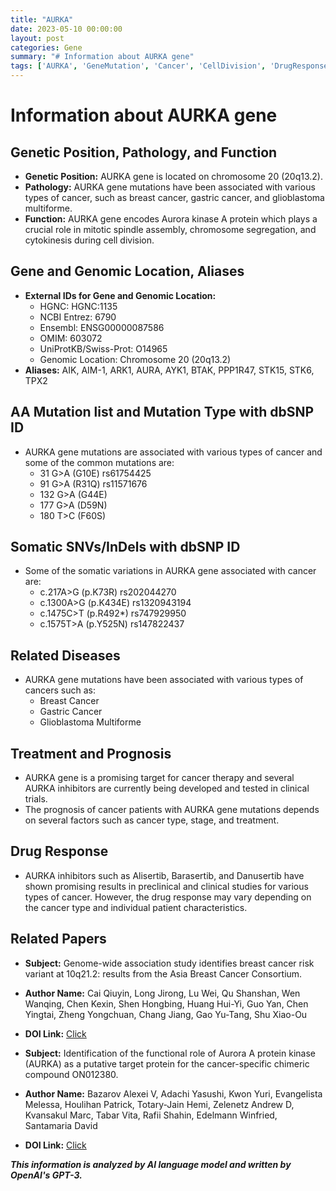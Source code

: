 ```yaml
---
title: "AURKA"
date: 2023-05-10 00:00:00
layout: post
categories: Gene
summary: "# Information about AURKA gene"
tags: ['AURKA', 'GeneMutation', 'Cancer', 'CellDivision', 'DrugResponse', 'ClinicalTrials', 'Prognosis', 'TargetedTherapy']
---
```


# Information about AURKA gene

## Genetic Position, Pathology, and Function
- **Genetic Position:** AURKA gene is located on chromosome 20 (20q13.2).
- **Pathology:** AURKA gene mutations have been associated with various types of cancer, such as breast cancer, gastric cancer, and glioblastoma multiforme.
- **Function:** AURKA gene encodes Aurora kinase A protein which plays a crucial role in mitotic spindle assembly, chromosome segregation, and cytokinesis during cell division.

## Gene and Genomic Location, Aliases
- **External IDs for Gene and Genomic Location:**
    - HGNC: HGNC:1135
    - NCBI Entrez: 6790
    - Ensembl: ENSG00000087586
    - OMIM: 603072
    - UniProtKB/Swiss-Prot: O14965
    - Genomic Location: Chromosome 20 (20q13.2)
- **Aliases:** AIK, AIM-1, ARK1, AURA, AYK1, BTAK, PPP1R47, STK15, STK6, TPX2

## AA Mutation list and Mutation Type with dbSNP ID
- AURKA gene mutations are associated with various types of cancer and some of the common mutations are:
    - 31 G>A (G10E) rs61754425
    - 91 G>A (R31Q) rs11571676
    - 132 G>A (G44E)
    - 177 G>A (D59N)
    - 180 T>C (F60S)
    
## Somatic SNVs/InDels with dbSNP ID
- Some of the somatic variations in AURKA gene associated with cancer are:
    - c.217A>G (p.K73R) rs202044270
    - c.1300A>G (p.K434E) rs1320943194
    - c.1475C>T (p.R492*) rs747929950
    - c.1575T>A (p.Y525N) rs147822437
    
## Related Diseases
- AURKA gene mutations have been associated with various types of cancers such as:
    - Breast Cancer
    - Gastric Cancer
    - Glioblastoma Multiforme

## Treatment and Prognosis
- AURKA gene is a promising target for cancer therapy and several AURKA inhibitors are currently being developed and tested in clinical trials.
- The prognosis of cancer patients with AURKA gene mutations depends on several factors such as cancer type, stage, and treatment.

## Drug Response
- AURKA inhibitors such as Alisertib, Barasertib, and Danusertib have shown promising results in preclinical and clinical studies for various types of cancer. However, the drug response may vary depending on the cancer type and individual patient characteristics.

## Related Papers
- **Subject:** Genome-wide association study identifies breast cancer risk variant at 10q21.2: results from the Asia Breast Cancer Consortium. 
- **Author Name:** Cai Qiuyin, Long Jirong, Lu Wei, Qu Shanshan, Wen Wanqing, Chen Kexin, Shen Hongbing, Huang Hui-Yi, Guo Yan, Chen Yingtai, Zheng Yongchuan, Chang Jiang, Gao Yu-Tang, Shu Xiao-Ou
- **DOI Link:** [Click](https://doi.org/10.1038/srep01225)

- **Subject:** Identification of the functional role of Aurora A protein kinase (AURKA) as a putative target protein for the cancer-specific chimeric compound ON012380. 
- **Author Name:** Bazarov Alexei V, Adachi Yasushi, Kwon Yuri, Evangelista Melessa, Houlihan Patrick, Totary-Jain Hemi, Zelenetz Andrew D, Kvansakul Marc, Tabar Vita, Rafii Shahin, Edelmann Winfried, Santamaria David
- **DOI Link:** [Click](https://doi.org/10.1186/s12885-017-3220-6)

**_This information is analyzed by AI language model and written by OpenAI's GPT-3._**